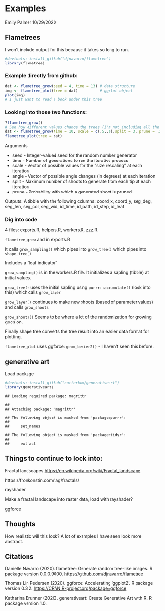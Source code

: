Examples
================
Emily Palmer
10/29/2020

## Flametrees

I won’t include output for this because it takes so long to run.

``` r
#devtools::install_github("djnavarro/flametree")
library(flametree)
```

### Example directly from github:

``` r
dat <- flametree_grow(seed = 4, time = 13) # data structure
img <- flametree_plot(tree = dat)          # ggplot object
plot(img)
# I just want to read a book under this tree
```

### Looking into those two functions:

``` r
?flametree_grow()
# See how different values change the trees (I'm not including all the ones i've tried)
dat <- flametree_grow(time = 10, scale = c(.5,.6),split = 3, prune = .2)
flametree_plot(tree = dat)
```

Arguments:

  - seed - Integer-valued seed for the random number generator
  - time - Number of generations to run the iterative process
  - scale - Vector of possible values for the “size rescaling” at each
    iteration
  - angle - Vector of possible angle changes (in degrees) at each
    iteration
  - split - Maximum number of shoots to generate from each tip at each
    iteration
  - prune - Probability with which a generated shoot is pruned

Outputs: A tibble with the following columns: coord\_x, coord\_y,
seg\_deg, seg\_len, seg\_col, seg\_wid, id\_time, id\_path, id\_step,
id\_leaf

### Dig into code

4 files: exports.R, helpers.R, workers.R, zzz.R.

`flametree_grow` and in exports.R

It calls `grow_sampling()` which pipes into `grow_tree()` which pipes
into `shape_tree()`

Includes a “leaf indicator”

`grow_sampling()` is in the workers.R file. It initializes a sapling
(tibble) at initial values.

`grow_tree()` uses the initial sapling using `purrr::accumulate()` (look
into this) which calls `grow_layer`

`grow_layer()` continues to make new shoots (based of parameter values)
and calls `grow_shoots`

`grow_shoots()` Seems to be where a lot of the randomization for growing
goes on.

Finally shape tree converts the tree result into an easier data format
for plotting.

`flametree_plot` uses ggforce: `geom_bezier2()` - I haven’t seen this
before.

## generative art

Load package

``` r
#devtools::install_github("cutterkom/generativeart")
library(generativeart)
```

    ## Loading required package: magrittr

    ## 
    ## Attaching package: 'magrittr'

    ## The following object is masked from 'package:purrr':
    ## 
    ##     set_names

    ## The following object is masked from 'package:tidyr':
    ## 
    ##     extract

## Things to continue to look into:

Fractal landscapes <https://en.wikipedia.org/wiki/Fractal_landscape>

<https://fronkonstin.com/tag/fractals/>

rayshader

Make a fractal landscape into raster data, load with rayshader?

ggforce

## Thoughts

How realistic will this look? A lot of examples I have seen look more
abstract.

## Citations

Danielle Navarro (2020). flametree: Generate random tree-like images. R
package version 0.0.0.9000. <https://github.com/djnavarro/flametree>

Thomas Lin Pedersen (2020). ggforce: Accelerating ‘ggplot2’. R package
version 0.3.2. <https://CRAN.R-project.org/package=ggforce>

Katharina Brunner (2020). generativeart: Create Generative Art with R. R
package version 1.0.
